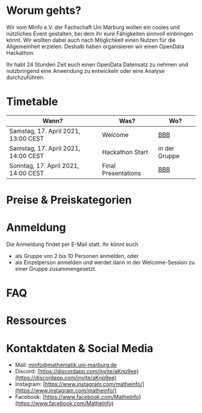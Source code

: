 # Worum gehts?

Wir vom MInfo e.V. der Fachschaft Uni Marburg wollen ein cooles und nützliches Event gestalten, 
bei dem ihr eure Fähigkeiten sinnvoll einbringen könnt. Wir wollten dabei auch nach Möglichkeit einen Nutzen für die Allgemeinheit erzielen. Deshalb haben organisieren wir einen OpenData Hackathon. 

Ihr habt 24 Stunden Zeit euch einen OpenData Datensatz zu nehmen und nutzbringend eine Anwendung zu entwickeln oder eine Analyse durchzuführen.

<h1 id="countdown" style="text-align: center"></h1>

<script>
var countDownDate = new Date("Apr 17, 2021 13:00:00").getTime();

function setCountdown() {
  var distance = countDownDate - new Date().getTime();

  var days = Math.floor(distance / (1000 * 60 * 60 * 24));
  var hours = Math.floor((distance % (1000 * 60 * 60 * 24)) / (1000 * 60 * 60));
  var minutes = Math.floor((distance % (1000 * 60 * 60)) / (1000 * 60));
  var seconds = (distance % (1000 * 60)) / 1000;

  document.getElementById("countdown").innerHTML = days + "d " + hours + "h "
  + minutes + "m " + seconds.toFixed(3) + "s ";
}

setCountdown();
setInterval(setCountdown, 53);
</script>


# Timetable

| Wann?                               | Was?                | Wo?           |
|-------------------------------------|---------------------|---------------|
| Samstag, 17. April 2021, 13:00 CEST | Welcome             | [BBB](ds)     |
| Samstag, 17. April 2021, 14:00 CEST | Hackathon Start     | in der Gruppe |
| Sonntag, 17. April 2021, 14:00 CEST | Final Presentations | [BBB](ds)     |

# Preise & Preiskategorien

# Anmeldung

Die Anmeldung findet per E-Mail statt. Ihr könnt euch
- als Gruppe von 2 bis 10 Personen anmelden, oder
- als Einzelperson anmelden und werdet dann in der Welcome-Session zu einer Gruppe zusammengesetzt.

# FAQ

# Ressources

# Kontaktdaten & Social Media

- Mail: [minfo@mathematik.uni-marburg.de](mailto:minfo@mathematik.uni-marburg.de)
- Discord: [https://discordapp.com/invite/aKnp9ee](https://discordapp.com/invite/aKnp9ee)
- Instagram: [https://www.instagram.com/matheinfo/](https://www.instagram.com/matheinfo/)
- Facebook: [https://www.facebook.com/MatheInfo](https://www.facebook.com/MatheInfo)